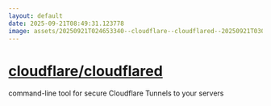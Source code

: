 ```yaml
---
layout: default
date: 2025-09-21T08:49:31.123778
image: assets/20250921T024653340--cloudflare--cloudflared--20250921T030215545--cropped.png
---
```


# [cloudflare/cloudflared](https://github.com/cloudflare/cloudflared)

command-line tool for secure Cloudflare Tunnels to your servers
